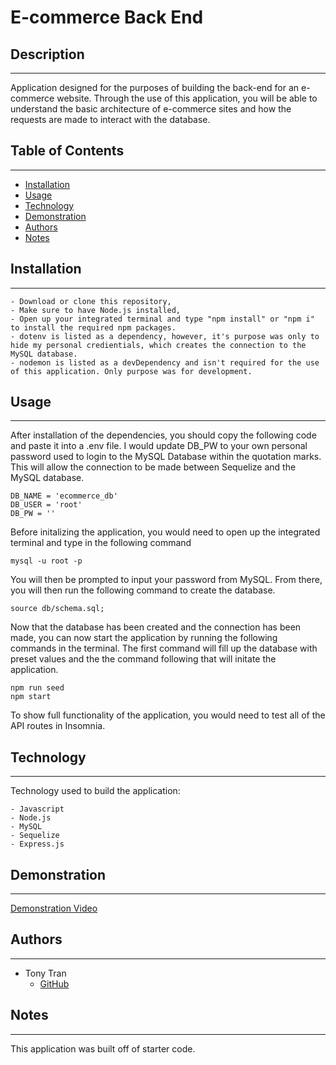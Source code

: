 # E-commerce Back End

## Description

---

Application designed for the purposes of building the back-end for an e-commerce website. Through the use of this application, you will be able to understand the basic architecture of e-commerce sites and how the requests are made to interact with the database.

## Table of Contents

---

- [Installation](#installation)
- [Usage](#usage)
- [Technology](#technology)
- [Demonstration](#demonstration)
- [Authors](#authors)
- [Notes](#notes)

## Installation

---

    - Download or clone this repository,
    - Make sure to have Node.js installed,
    - Open up your integrated terminal and type "npm install" or "npm i" to install the required npm packages.
    - dotenv is listed as a dependency, however, it's purpose was only to hide my personal credientials, which creates the connection to the MySQL database.
    - nodemon is listed as a devDependency and isn't required for the use of this application. Only purpose was for development.

## Usage

---

After installation of the dependencies, you should copy the following code and paste it into a .env file. I would update DB_PW to your own personal password used to login to the MySQL Database within the quotation marks. This will allow the connection to be made between Sequelize and the MySQL database.

    DB_NAME = 'ecommerce_db'
    DB_USER = 'root'
    DB_PW = ''

Before initalizing the application, you would need to open up the integrated terminal and type in the following command

    mysql -u root -p

You will then be prompted to input your password from MySQL. From there, you will then run the following command to create the database.

    source db/schema.sql;

Now that the database has been created and the connection has been made, you can now start the application by running the following commands in the terminal. The first command will fill up the database with preset values and the the command following that will initate the application.

    npm run seed
    npm start

To show full functionality of the application, you would need to test all of the API routes in Insomnia.

## Technology

---

Technology used to build the application:

    - Javascript
    - Node.js
    - MySQL
    - Sequelize
    - Express.js

## Demonstration

---

[Demonstration Video](https://drive.google.com/file/d/1pn1rukwP1pT-2wufEYcNCjY9XzJAYgtC/view)

## Authors

---

- Tony Tran
  - [GitHub](https://github.com/tonytran97)

## Notes

---

This application was built off of starter code.
